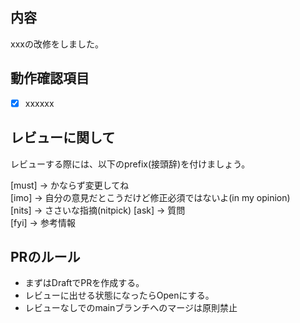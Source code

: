 <!-- I want to review in Japanese. -->
## 内容
xxxの改修をしました。

## 動作確認項目
- [x] xxxxxx

## レビューに関して
レビューする際には、以下のprefix(接頭辞)を付けましょう。
<!-- for GitHub Copilot review rule -->
[must] → かならず変更してね  
[imo] → 自分の意見だとこうだけど修正必須ではないよ(in my opinion)  
[nits] → ささいな指摘(nitpick) 
[ask] → 質問  
[fyi] → 参考情報
<!-- for GitHub Copilot review rule-->
## PRのルール
- まずはDraftでPRを作成する。
- レビューに出せる状態になったらOpenにする。
- レビューなしでのmainブランチへのマージは原則禁止
<!-- I want to review in Japanese. -->